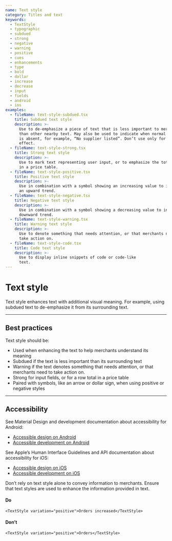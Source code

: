 ```yaml
---
name: Text style
category: Titles and text
keywords:
  - TextStyle
  - typographic
  - subdued
  - strong
  - negative
  - warning
  - positive
  - cues
  - enhancements
  - type
  - bold
  - dollar
  - increase
  - decrease
  - input
  - fields
  - android
  - ios
examples:
  - fileName: text-style-subdued.tsx
    title: Subdued text style
    description: >-
      Use to de-emphasize a piece of text that is less important to merchants
      than other nearby text. May also be used to indicate when normal content
      is absent, for example, “No supplier listed”. Don’t use only for aesthetic
      effect.
  - fileName: text-style-strong.tsx
    title: Strong text style
    description: >-
      Use to mark text representing user input, or to emphasize the totals row
      in a price table.
  - fileName: text-style-positive.tsx
    title: Positive text style
    description: >-
      Use in combination with a symbol showing an increasing value to indicate
      an upward trend.
  - fileName: text-style-negative.tsx
    title: Negative text style
    description: >-
      Use in combination with a symbol showing a decreasing value to indicate a
      downward trend.
  - fileName: text-style-warning.tsx
    title: Warning text style
    description: >-
      Use to denote something that needs attention, or that merchants need to
      take action on.
  - fileName: text-style-code.tsx
    title: Code text style
    description: >-
      Use to display inline snippets of code or code-like
      text.
---
```


# Text style

Text style enhances text with additional visual meaning. For example, using subdued text to de-emphasize it from its surrounding text.

---

## Best practices

Text style should be:

- Used when enhancing the text to help merchants understand its meaning
- Subdued if the text is less important than its surrounding text
- Warning if the text denotes something that needs attention, or that merchants need to take action on.
- Strong for input fields, or for a row total in a price table
- Paired with symbols, like an arrow or dollar sign, when using positive or negative styles

---

## Accessibility

<!-- content-for: android -->

See Material Design and development documentation about accessibility for Android:

- [Accessible design on Android](https://material.io/design/usability/accessibility.html)
- [Accessible development on Android](https://developer.android.com/guide/topics/ui/accessibility/)

<!-- /content-for -->

<!-- content-for: ios -->

See Apple’s Human Interface Guidelines and API documentation about accessibility for iOS:

- [Accessible design on iOS](https://developer.apple.com/design/human-interface-guidelines/ios/app-architecture/accessibility/)
- [Accessible development on iOS](https://developer.apple.com/accessibility/ios/)

<!-- /content-for -->

<!-- content-for: web -->

Don’t rely on text style alone to convey information to merchants. Ensure that text styles are used to enhance the information provided in text.

<!-- usageblock -->

#### Do

```
<TextStyle variation="positive">Orders increased</TextStyle>
```

#### Don’t

```
<TextStyle variation="positive">Orders</TextStyle>
```

<!-- end -->

<!-- /content-for -->
